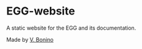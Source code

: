 # EGG-website
 A static website for the EGG and its documentation.
 
 Made by [V. Bonino](https://github.com/Vincent-Bonino)
